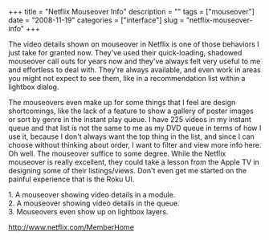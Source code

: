 +++
title = "Netflix Mouseover Info"
description = ""
tags = ["mouseover"]
date = "2008-11-19"
categories = ["interface"]
slug = "netflix-mouseover-info"
+++


<p>The video details shown on mouseover in Netflix is one of those behaviors I just take for granted now. They've used their quick-loading, shadowed mouseover call outs for years now and they've always felt very useful to me and effortless to deal with. They're always available, and even work in areas you might not expect to see them, like in a recommendation list within a lightbox dialog. </p>
<p>The mouseovers even make up for some things that I feel are design shortcomings, like the lack of a feature to show a gallery of poster images or sort by genre in the instant play queue. I have 225 videos in my instant queue and that list is not the same to me as my DVD queue in terms of how I use it, because I don't always want the top thing in the list, and since I can choose without thinking about order, I want to filter and view more info here. Oh well. The mouseover suffice to some degree. While the Netflix mouseover is really excellent, they could take a lesson from the Apple TV in designing some of their listings/views. Don't even get me started on the painful experience that is the Roku UI.</p>
<div id="screens-full" class="clear"><div class="caption">1. A mouseover showing video details in a module.</div><div class="fullimg clear"><a href="//media.konigi.com/interface/netflix-mouseover-info-1.png" class="group" rel="group" title="1. A mouseover showing video details in a module."><img src="//media.konigi.com/interface/netflix-mouseover-info-1.png" alt="" class="img-responsive"></a></div></div><div id="screens-full" class="clear"><div class="caption">2. A mouseover showing video details in the queue.</div><div class="fullimg clear"><a href="//media.konigi.com/interface/netflix-mouseover-info-2.png" class="group" rel="group" title="2. A mouseover showing video details in the queue."><img src="//media.konigi.com/interface/netflix-mouseover-info-2.png" alt="" class="img-responsive"></a></div></div><div id="screens-full" class="clear"><div class="caption">3. Mouseovers even show up on lightbox layers. </div><div class="fullimg clear"><a href="//media.konigi.com/interface/netflix-mouseover-info-3.png" class="group" rel="group" title="3. Mouseovers even show up on lightbox layers. "><img src="//media.konigi.com/interface/netflix-mouseover-info-3.png" alt="" class="img-responsive"></a></div></div>        
<p><a href="http://www.netflix.com/MemberHome">http://www.netflix.com/MemberHome</a></p>

